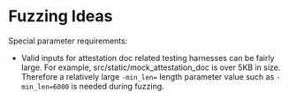 # Fuzzing Ideas

Special parameter requirements:
* Valid inputs for attestation doc related testing harnesses can be fairly large. For example, src/static/mock_attestation_doc is over 5KB in size. Therefore a relatively large `-min_len=` length parameter value such as `-min_len=6000` is needed during fuzzing.